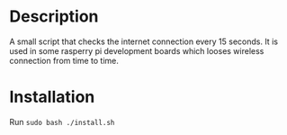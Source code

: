 # Description
A small script that checks the internet connection every 15 seconds. It is used in some rasperry pi development boards which looses wireless connection from time to time.

# Installation
Run ```sudo bash ./install.sh```